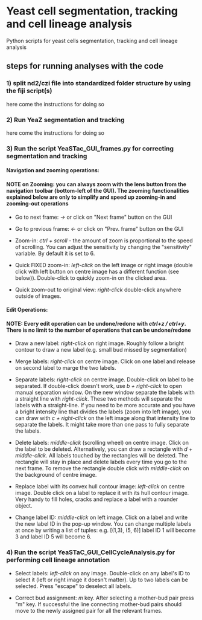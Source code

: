 # Yeast cell segmentation, tracking and cell lineage analysis
Python scripts for yeast cells segmentation, tracking and cell lineage analysis

## steps for running analyses with the code
### 1) split nd2/czi file into standardized folder structure by using the fiji script(s)
here come the instructions for doing so
### 2) Run YeaZ segmentation and tracking
here come the instructions for doing so
### 3) Run the script YeaSTac_GUI_frames.py for correcting segmentation and tracking

#### Navigation and zooming operations:

#### NOTE on Zooming: you can always zoom with the lens button from the navigation toolbar (bottom-left of the GUI). The zooming functionalities explained below are only to simplify and speed up zooming-in and zooming-out operations

- Go to next frame: *&rarr;* or click on "Next frame" button on the GUI
- Go to previous frame: *&larr;* or click on "Prev. frame" button on the GUI

- Zoom-in: *ctrl + scroll* - the amount of zoom is proportional to the speed of scrolling. You can adjust the sensitivity by changing the "sensitivity" variable. By default it is set to 6.

- Quick FIXED zoom-in: *left-click* on the left image or right image (double click with left button on centre image has a different function (see below)). Double-click to quickly zoom-in on the clicked area.

- Quick zoom-out to original view: *right-click* double-click anywhere outside of images.

#### Edit Operations:

#### NOTE: Every edit operation can be undone/redone with *ctrl+z / ctrl+y*. There is no limit to the number of operations that can be undone/redone

- Draw a new label: *right-click* on right image. Roughly follow a bright contour to draw a new label (e.g. small bud missed by segmentation)

- Merge labels: *right-click* on centre image. Click on one label and release on second label to marge the two labels.

- Separate labels: *right-click* on centre image. Double-click on label to be separated. If double-click doesn't work, use *b + right-click* to open manual separation window. On the new window separate the labels with a straight line with *right-click*. These two methods will separate the labels with a straight-line. If you need to be more accurate and you have a bright intensity line that divides the labels (zoom into left image), you can draw with *c + right-click* on the left image along that intensity line to separate the labels. It might take more than one pass to fully separate the labels.

- Delete labels: *middle-click* (scrolling wheel) on centre image. Click on the label to be deleted. Alternatively, you can draw a rectangle with *d + middle-click*. All labels touched by the rectangles will be deleted. The rectangle will stay in place and delete labels every time you go to the next frame. To remove the rectangle double click with *middle-click* on the background of centre image.

- Replace label with its convex hull contour image: *left-click* on centre image. Double click on a label to replace it with its hull contour image. Very handy to fill holes, cracks and replace a label with a rounder object.

- Change label ID: *middle-click* on left image. Click on a label and write the new label ID in the pop-up window. You can change multiple labels at once by writing a list of tuples:
e.g. [(1,3), (5, 6)] label ID 1 will become 3 and label ID 5 will become 6.


### 4) Run the script YeaSTaC_GUI_CellCycleAnalysis.py for performing cell lineage annotation

- Select labels: *left-click* on any image. Double-click on any label's ID to select it (left or right image it doesn't matter). Up to two labels can be selected. Press "escape" to deselect all labels.

- Correct bud assignment: *m* key. After selecting a mother-bud pair press "m" key. If successful the line connecting mother-bud pairs should move to the newly assigned pair for all the relevant frames.
